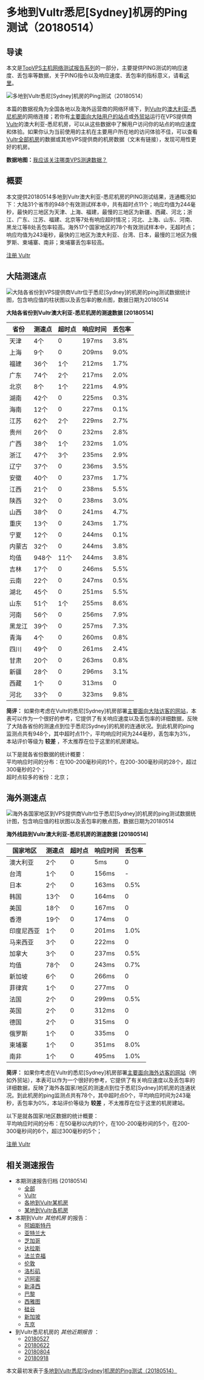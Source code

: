 #  多地到Vultr悉尼[Sydney]机房的Ping测试（20180514） 

## 导读

本文是[TopVPS主机网络测试报告系列](https://vps123.top/pingtest)的一部分，主要提供PING测试的响应速度、丢包率等数据，关于PING指令以及响应速度、丢包率的指标意义，请看[这里](https://vps123.top/what-is-ping.html)。

![多地到Vultr悉尼\[Sydney\]机房的Ping测试（20180514）](/images/thumbnails/to_vultr_Sydney.png)

本篇的数据视角为全国各地以及海外运营商的网络环境下，到[Vultr](https://vps123.top/go/vultr)的[澳大利亚-悉尼机房](https://vps123.top/vultr-facilities.html#sydney)的网络连接；若你有[主要面向大陆用户的站点](https://vps123.top/website-for-mainland-users.html)或[外贸站](https://vps123.top/website-for-internation-trade.html)运行在VPS提供商[Vultr](https://vps123.top/go/vultr)的澳大利亚-悉尼机房，可以从这些数据中了解用户访问你的站点的响应速度和体验。如果你认为当前使用的主机在主要用户所在地的访问体验不佳，可以查看[Vultr全部机房](/vultr/isp/china/20180514-vultr-isp-china.md)的数据或其他VPS提供商的机房数据（文末有链接），发现可用性更好的机房。

**数据地图：**[我应该关注哪类VPS测速数据？](https://vps123.top/find-pingtest-data-you-need.html)

## 概要

本文提供20180514多地到Vultr澳大利亚-悉尼机房的PING测试结果，连通概况如下：大陆31个省市的948个有效测试样本中，共有超时点11个；响应均值为244毫秒，最快的三地区为天津、上海、福建，最慢的三地区为新疆、西藏、河北；浙江、广东、江苏、福建、北京等7处有响应超时情况；河北、上海、山东、河南、黑龙江等8处丢包率较高。海外17个国家地区的78个有效测试样本中，无超时点；响应均值为243毫秒，最快的三地区为澳大利亚、台湾、日本，最慢的三地区为俄罗斯、柬埔寨、南非；柬埔寨丢包率较高。

[注册 Vultr](https://vps123.top/go/vultr/_btn1)

## 大陆测速点

![大陆各省份到VPS提供商Vultr位于悉尼\[Sydney\]的机房的ping测试数据统计图，包含响应值的柱状图以及丢包率的散点图，数据日期为20180514](/images/pingtests/vultr_20180514/plot_idc_vultr_australia-sydney_20180514_mainland.png)

**大陆各省份到Vultr澳大利亚-悉尼机房的测速数据 [20180514]**

省份 | 测速点 | 超时点 | 响应时间 | 丢包率  
---|---|---|---|---  
天津 | 4个 | 0 | 197ms | 3.8%  
上海 | 9个 | 0 | 209ms | 9.0%  
福建 | 36个 | 1个 | 212ms | 1.7%  
广东 | 74个 | 2个 | 217ms | 2.0%  
北京 | 8个 | 1个 | 221ms | 4.9%  
湖南 | 42个 | 0 | 225ms | 0.3%  
海南 | 12个 | 0 | 227ms | 0.1%  
江苏 | 62个 | 2个 | 229ms | 2.7%  
贵州 | 26个 | 0 | 232ms | 2.8%  
广西 | 38个 | 1个 | 232ms | 1.0%  
浙江 | 47个 | 3个 | 235ms | 2.9%  
辽宁 | 37个 | 0 | 236ms | 3.5%  
安徽 | 40个 | 0 | 237ms | 1.7%  
江西 | 21个 | 0 | 238ms | 5.5%  
陕西 | 32个 | 0 | 238ms | 3.0%  
山西 | 38个 | 0 | 241ms | 4.7%  
重庆 | 13个 | 0 | 243ms | 1.7%  
宁夏 | 12个 | 0 | 244ms | 0.1%  
内蒙古 | 32个 | 0 | 244ms | 3.8%  
均值 | 948个 | 11个 | 244ms | 3.8%  
吉林 | 17个 | 0 | 246ms | 5.5%  
云南 | 22个 | 0 | 247ms | 0.5%  
湖北 | 45个 | 0 | 251ms | 5.5%  
山东 | 51个 | 1个 | 255ms | 8.6%  
河南 | 56个 | 0 | 256ms | 7.9%  
黑龙江 | 39个 | 0 | 257ms | 7.3%  
青海 | 4个 | 0 | 260ms | 0.8%  
四川 | 49个 | 0 | 261ms | 2.4%  
甘肃 | 20个 | 0 | 263ms | 0.8%  
新疆 | 28个 | 0 | 296ms | 3.1%  
西藏 | 1个 | 0 | 313ms | 0  
河北 | 33个 | 0 | 323ms | 9.8%  
  
**简评：** 如果你考虑在Vultr的悉尼[Sydney]机房部署[主要面向大陆访客的网站](website-for-mainland-users.html)，本表可以作为一个很好的参考，它提供了有关响应速度以及丢包率的详细数据，反映了大陆各省份的测速点到位于悉尼[Sydney]的机房的连通状况。到此机房的ping监测点共有948个，其中超时点11个，平均响应时间为244毫秒，丢包率为3%，本站评价等级为 **较差** ，不太推荐在位于这里的机房建站。

以下是就各省份数据的统计概要：  
平均响应时间的分布：在100-200毫秒间的1个，在200-300毫秒间的28个，超过300毫秒的2个；  
超时点较多的省份：北京；

## 海外测速点

![海外各国家地区到VPS提供商Vultr位于悉尼\[Sydney\]的机房的ping测试数据统计图，包含响应值的柱状图以及丢包率的散点图，数据日期为20180514](/images/pingtests/vultr_20180514/plot_idc_vultr_australia-sydney_20180514_overseas.png)

**海外线路到Vultr澳大利亚-悉尼机房的测速数据 [20180514]**

国家地区 | 测速点 | 超时点 | 响应时间 | 丢包率  
---|---|---|---|---  
澳大利亚 | 2个 | 0 | 5ms | 0  
台湾 | 1个 | 0 | 156ms | -  
日本 | 2个 | 0 | 163ms | 0.5%  
韩国 | 13个 | 0 | 164ms | 0  
美国 | 18个 | 0 | 167ms | 0  
香港 | 19个 | 0 | 174ms | 0  
印度尼西亚 | 1个 | 0 | 201ms | 1.0%  
马来西亚 | 3个 | 0 | 222ms | 0  
加拿大 | 3个 | 0 | 237ms | 0.5%  
均值 | 78个 | 0 | 243ms | 0.7%  
新加坡 | 6个 | 0 | 266ms | 0  
菲律宾 | 1个 | 0 | 277ms | 0  
法国 | 2个 | 0 | 299ms | 0.5%  
英国 | 2个 | 0 | 312ms | 0  
德国 | 2个 | 0 | 315ms | 0  
俄罗斯 | 1个 | 0 | 335ms | 0  
柬埔寨 | 1个 | 0 | 351ms | 8.0%  
南非 | 1个 | 0 | 495ms | 1.0%  
  
**简评：** 如果你考虑在Vultr的悉尼[Sydney]机房部署[主要面向海外访客的网站](https://vps123.top/website-for-internation-trade.html)（例如外贸站），本表可以作为一个很好的参考，它提供了有关响应速度以及丢包率的详细数据，反映了海外各国家/地区的测速点到位于悉尼[Sydney]的机房的连通状况。到此机房的ping监测点共有78个，其中超时点0个，平均响应时间为243毫秒，丢包率为0%，本站评价等级为 **较差** ，不太推荐在位于这里的机房建站。

以下是就各国家/地区数据的统计概要：  
平均响应时间的分布：在50毫秒以内的1个，在100-200毫秒间的5个，在200-300毫秒间的6个，超过300毫秒的5个；

[注册 Vultr](https://vps123.top/go/vultr/_btn2)

## 相关测速报告

  * 本期测速报告归档 (20180514) 
    * [全部](https://vps123.top/pingtests/20180514 "本期各VPS提供商全部测速报告")
    * [Vultr](https://vps123.top/pingtests/idc-vultr/20180514 "本期Vultr的全部测速报告")
    * [各地到Vultr某机房](https://vps123.top/pingtests/idc-vultr/isp-global/20180514 "以Vultr某机房为关注对象的视角，横向比较大陆各省份、海外各国家地区")
    * [某地到Vultr各机房](https://vps123.top/pingtests/idc-vultr/facility-all/20180514 "以大陆某省份为关注对象的视角，横向比较Vultr各机房")
  * 本期到Vultr _其他机房_ 的报告： 
    * [阿姆斯特丹](/vultr/idc/amsterdam/20180514-vultr-idc-amsterdam.md "多地到Vultr阿姆斯特丹机房的Ping测试 20180514")
    * [亚特兰大](/vultr/idc/atlanta/20180514-vultr-idc-atlanta.md "多地到Vultr亚特兰大机房的Ping测试 20180514")
    * [芝加哥](/vultr/idc/chicago/20180514-vultr-idc-chicago.md "多地到Vultr芝加哥机房的Ping测试 20180514")
    * [达拉斯](/vultr/idc/dallas/20180514-vultr-idc-dallas.md "多地到Vultr达拉斯机房的Ping测试 20180514")
    * [法兰克福](/vultr/idc/frankfurt/20180514-vultr-idc-frankfurt.md "多地到Vultr法兰克福机房的Ping测试 20180514")
    * [伦敦](/vultr/idc/london/20180514-vultr-idc-london.md "多地到Vultr伦敦机房的Ping测试 20180514")
    * [洛杉矶](/vultr/idc/losangeles/20180514-vultr-idc-losangeles.md "多地到Vultr洛杉矶机房的Ping测试 20180514")
    * [迈阿密](/vultr/idc/miami/20180514-vultr-idc-miami.md "多地到Vultr迈阿密机房的Ping测试 20180514")
    * [新泽西](/vultr/idc/newjersey/20180514-vultr-idc-newjersey.md "多地到Vultr新泽西机房的Ping测试 20180514")
    * [巴黎](/vultr/idc/paris/20180514-vultr-idc-paris.md "多地到Vultr巴黎机房的Ping测试 20180514")
    * [西雅图](/vultr/idc/seattle/20180514-vultr-idc-seattle.md "多地到Vultr西雅图机房的Ping测试 20180514")
    * [硅谷](/vultr/idc/siliconvalley/20180514-vultr-idc-siliconvalley.md "多地到Vultr硅谷机房的Ping测试 20180514")
    * [新加坡](/vultr/idc/singapore/20180514-vultr-idc-singapore.md "多地到Vultr新加坡机房的Ping测试 20180514")
    * [东京](/vultr/idc/tokyo/20180514-vultr-idc-tokyo.md "多地到Vultr东京机房的Ping测试 20180514")
  * 到Vultr悉尼机房的 _其他近期报告_ ： 
    * [20180527](/vultr/idc/sydney/20180527-vultr-idc-sydney.md "多地到Vultr悉尼机房的Ping测试 20180527")
    * [20180622](/vultr/idc/sydney/20180622-vultr-idc-sydney.md "多地到Vultr悉尼机房的Ping测试 20180622")
    * [20180804](/vultr/idc/sydney/20180804-vultr-idc-sydney.md "多地到Vultr悉尼机房的Ping测试 20180804")
    * [20180918](/vultr/idc/sydney/20180918-vultr-idc-sydney.md "多地到Vultr悉尼机房的Ping测试 20180918")



本文最初发表于[多地到Vultr悉尼[Sydney]机房的Ping测试（20180514）](https://vps123.top/pingtest/20180514-vultr-idc-sydney.html)
